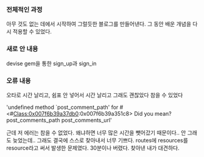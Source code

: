 ### 전체적인 과정
아무 것도 없는 데에서 시작하여 그럴듯한 블로그를 만들어낸다. 그 동안 배운 개념을 다시 적용할 수 있었다.
### 새로 안 내용
devise gem을 통한 sign_up과 sign_in
### 오류 내용
오타로 시간 날리고, 쉼표 안 넣어서 시간 날리고 그래도 괜찮았다 참을 수 있었다 

'undefined method `post_comment_path' for #<#<Class:0x007f6b39a37db0>:0x007f6b39a351c8>
Did you mean?  post_comments_path
               post_comments_url'
               
근데 저 에러는 참을 수 없었다. 왜냐하면 너무 많은 시간을 뺏어갔기 때문이다.. 안 그래도 늦었는데..
그래도 결국에 스스로 찾아내서 너무 기쁘다. routes에 resources를 resource라고 써서 발생한 문제였다. 30분이나 버렸다. 찾아낸 내가 대견하다.